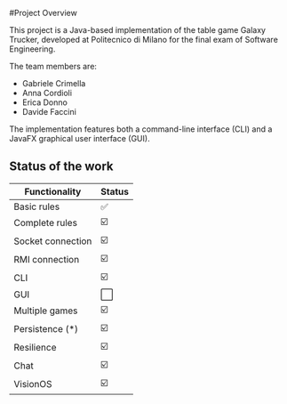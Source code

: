 #Project Overview

This project is a Java-based implementation of the table game Galaxy Trucker, developed at Politecnico di Milano for the final exam of Software Engineering.

The team members are:
- Gabriele Crimella
- Anna Cordioli
- Erica Donno
- Davide Faccini

The implementation features both a command-line interface (CLI) and a JavaFX graphical user interface (GUI). 

## Status of the work

| Functionality     | Status                 | 
|-------------------|------------------------|
| Basic rules       | :white_check_mark:     |
| Complete rules    | :ballot_box_with_check:    |
| Socket connection | :ballot_box_with_check:    |
| RMI connection    | :ballot_box_with_check:    |
| CLI               | :ballot_box_with_check:    |
| GUI               | ⬜     |
| Multiple games    | :ballot_box_with_check:    |
| Persistence (*)   | :ballot_box_with_check:    |
| Resilience        | :ballot_box_with_check:    |
| Chat              | :ballot_box_with_check:     |
| VisionOS        | :ballot_box_with_check: |